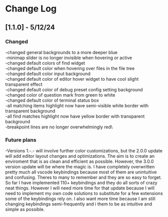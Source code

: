 # Change Log
## [1.1.0] - 5/12/24
### Changed
-changed general backgrounds to a more deeper blue\
-minimap slider is no longer invisible when hovering or active\
-changed default colors of find widget \
-changed default color when hovering over files in the file tree\
-changed default color input background\
-changed default color of editor hover widget to have cool slight transparent effect\
-changed default color of debug preset config setting background\
-changed color of question mark from green to white\
-changed default color of terminal status box\
-all matching items highlight now have semi-visible white border with transparent background\
-all find matches highlight now have yellow border with transparent background\
-breakpoint lines are no longer overwhelmingly red\




### Future plans
-Versions 1.-.- will involve further color customizations, but the 2.0.0 update will add editor layout changes and optimizations. The aim is to create an enviroment that is as clean and efficient as possible. However, the 3.0.0 version update will be where the magic is. I have completely overwritten pretty much all vscode keybindings because most of them are unintuitive and confusing. Theres to many to remember and they are so easy to forget. So far I have implemented 110+ keybindings and they do all sorts of crazy neat things. However I will need more time for that update because I will need to implement my own code solutions to substitute for a few extensions some of the keybindings rely on. I also want more time because I am still changing keybindings semi-frequently and i them to be as intuitive and simple as possible. 
